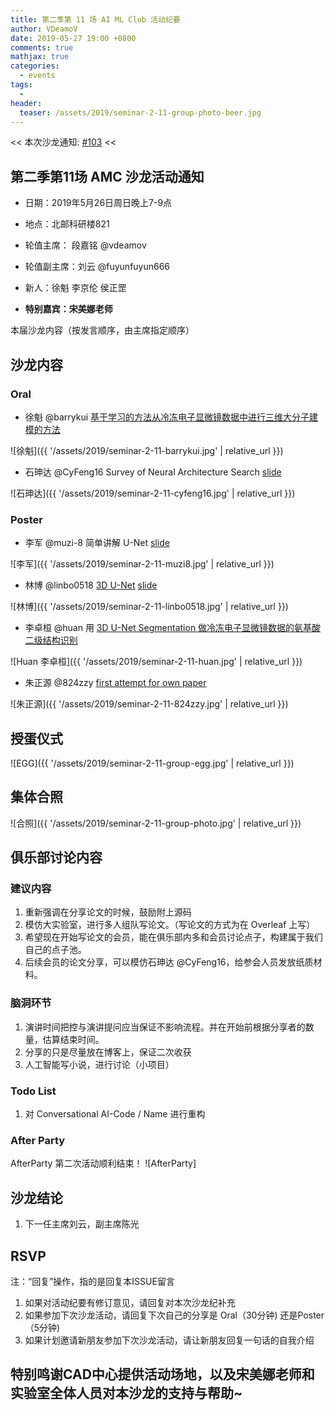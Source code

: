 ```yaml
---
title: 第二季第 11 场 AI ML Club 活动纪要
author: VDeamoV
date: 2019-05-27 19:00 +0800
comments: true
mathjax: true
categories: 
  - events
tags:
  - 
header:
  teaser: /assets/2019/seminar-2-11-group-photo-beer.jpg
---
```


<< 本次沙龙通知: [#103](https://github.com/BUPT/ai-ml.club/issues/103)  << 
## 第二季第11场 AMC 沙龙活动通知

- 日期：2019年5月26日周日晚上7-9点
- 地点：北邮科研楼821
- 轮值主席： 段嘉铭 @vdeamov
- 轮值副主席：刘云 @fuyunfuyun666 
- 新人：徐魁  李京伦  侯正罡

- **特别嘉宾：宋美娜老师** 

本届沙龙内容（按发言顺序，由主席指定顺序）

## 沙龙内容
### Oral
- 徐魁 @barrykui [基于学习的方法从冷冻电子显微镜数据中进行三维大分子建模的方法](https://bupt.github.io/conversational-ai-club/#/papers/a-square-net-molecular-structure-estimation-from-cryo-em-density-volumes)

![徐魁]({{ '/assets/2019/seminar-2-11-barrykui.jpg' | relative_url }})

- 石珅达 @CyFeng16 Survey of Neural Architecture Search [slide](https://docs.google.com/presentation/d/1llOlyryvinCDd2T-zdaLxEFS6MkybjhGogaaVE6v_No/edit?usp=sharing)

![石珅达]({{ '/assets/2019/seminar-2-11-cyfeng16.jpg' | relative_url }})

### Poster
- 李军 @muzi-8 简单讲解 U-Net [slide](https://docs.google.com/presentation/d/1ZYIQbvSKMdqNXp6ZvNuvTPlryiUA5QXWhBD2v-bILO4/edit#slide=id.g5a9ae80013_0_33)

![李军]({{ '/assets/2019/seminar-2-11-muzi8.jpg' | relative_url }})

- 林博 @linbo0518 [3D U-Net](https://bupt.github.io/conversational-ai-club/#/papers/3d-u-net-2016.md) [slide](https://docs.google.com/presentation/d/1V-SApGwnHwWw40PjEMIuxI_LMiH4kvdef4yp4p6pd64/edit?usp=sharing)

![林博]({{ '/assets/2019/seminar-2-11-linbo0518.jpg' | relative_url }})

- 李卓桓 @huan 用 [3D U-Net Segmentation 做冷冻电子显微镜数据的氨基酸二级结构识别](https://bupt.github.io/conversational-ai-club/#papers/secondary-structure-elements-3d-segmentation-for-protein-2019.md)

![Huan 李卓桓]({{ '/assets/2019/seminar-2-11-huan.jpg' | relative_url }})

- 朱正源 @824zzy [first attempt for own paper](https://bupt.github.io/conversational-ai-club/#/papers/online-scheduled-hard-example-selection-for-visual-storytelling.md)

![朱正源]({{ '/assets/2019/seminar-2-11-824zzy.jpg' | relative_url }})

## 授蛋仪式

![EGG]({{ '/assets/2019/seminar-2-11-group-egg.jpg' | relative_url }})


## 集体合照

![合照]({{ '/assets/2019/seminar-2-11-group-photo.jpg' | relative_url }})

## 俱乐部讨论内容

### 建议内容
1. 重新强调在分享论文的时候，鼓励附上源码
2. 模仿大实验室，进行多人组队写论文。（写论文的方式为在 Overleaf 上写）
3. 希望现在开始写论文的会员，能在俱乐部内多和会员讨论点子，构建属于我们自己的点子池。
4. 后续会员的论文分享，可以模仿石珅达 @CyFeng16，给参会人员发放纸质材料。

### 脑洞环节
1. 演讲时间把控与演讲提问应当保证不影响流程。并在开始前根据分享者的数量，估算结束时间。
2. 分享的只是尽量放在博客上，保证二次收获
3. 人工智能写小说，进行讨论（小项目）

### Todo List
1. 对 Conversational AI-Code / Name 进行重构

### After Party
AfterParty 第二次活动顺利结束！
![AfterParty]

## 沙龙结论
1. 下一任主席刘云，副主席陈光

## RSVP

注：“回复”操作，指的是回复本ISSUE留言

1. 如果对活动纪要有修订意见，请回复对本次沙龙纪补充
2. 如果参加下次沙龙活动，请回复下次自己的分享是 Oral（30分钟) 还是Poster（5分钟)
3. 如果计划邀请新朋友参加下次沙龙活动，请让新朋友回复一句话的自我介绍

## 特别鸣谢CAD中心提供活动场地，以及宋美娜老师和实验室全体人员对本沙龙的支持与帮助~

